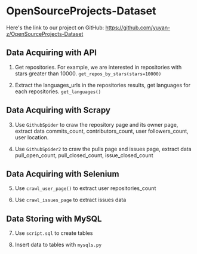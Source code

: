# OpenSourceProjects-Dataset
Here's the link to our project on GitHub: https://github.com/yuyan-z/OpenSourceProjects-Dataset

## Data Acquiring with API
1. Get repositories. For example, we are interested in repositories with stars greater than 10000. 
```get_repos_by_stars(stars=10000)```

2. Extract the languages_urls in the repositories results, get languages for each repositories. 
```get_languages()```

## Data Acquiring with Scrapy
3. Use ```GithubSpider``` to craw the repository page and its owner page, extract data commits_count, contributors_count, user followers_count, user location.

4. Use ```GithubSpider2``` to craw the pulls page and issues page, extract data pull_open_count, pull_closed_count, issue_closed_count

## Data Acquiring with Selenium
5. Use ```crawl_user_page()``` to extract user repositories_count

6. Use ```crawl_issues_page``` to extract issues data

## Data Storing with MySQL
7. Use ```script.sql``` to create tables

8. Insert data to tables with ```mysqls.py```